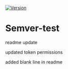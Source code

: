[![Version](https://img.shields.io/badge/version-v0.1.4-informational)](https://github.com/your-username/your-repo/actions)

# Semver-test

readme update

updated token permissions

added blank line in readme
